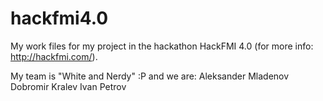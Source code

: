 hackfmi4.0
==========

My work files for my project in the hackathon HackFMI 4.0 (for more info: http://hackfmi.com/).

My team is "White and Nerdy" :P 
and we are:
Aleksander Mladenov
Dobromir Kralev
Ivan Petrov
